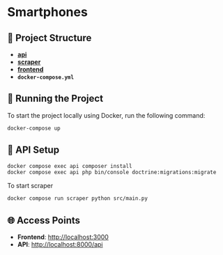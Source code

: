 # Smartphones

## 📁 Project Structure

- **[api](./api)**
- **[scraper](./scraper)**
- **[frontend](./frontend)**
- **`docker-compose.yml`**

## 🚀 Running the Project

To start the project locally using Docker, run the following command:

```bash
docker-compose up
```

## 🔧 API Setup

```bash
docker compose exec api composer install
docker compose exec api php bin/console doctrine:migrations:migrate
```

To start scraper

```bash
docker compose run scraper python src/main.py
```

## 🌐 Access Points

- **Frontend**: [http://localhost:3000](http://localhost:3000)
- **API**: [http://localhost:8000/api](http://localhost:8000/api)
